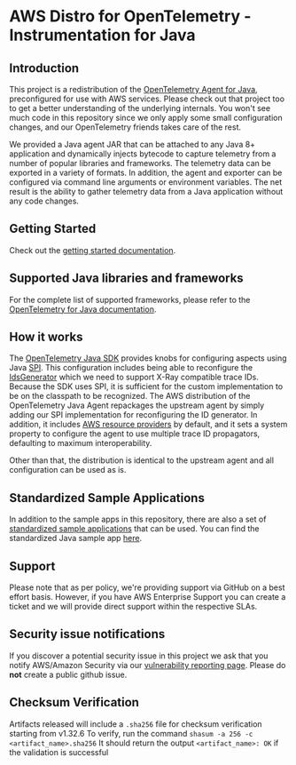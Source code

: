 # AWS Distro for OpenTelemetry - Instrumentation for Java

## Introduction

This project is a redistribution of the [OpenTelemetry Agent for Java](https://github.com/open-telemetry/opentelemetry-java-instrumentation),
preconfigured for use with AWS services. Please check out that project too to get a better
understanding of the underlying internals. You won't see much code in this repository since we only
apply some small configuration changes, and our OpenTelemetry friends takes care of the rest.

We provided a Java agent JAR that can be attached to any Java 8+ application and dynamically injects 
bytecode to capture telemetry from a number of popular libraries and frameworks. The telemetry data 
can be exported in a variety of formats. In addition, the agent and exporter can be configured via 
command line arguments or environment variables. The net result is the ability to gather telemetry
data from a Java application without any code changes.

## Getting Started

Check out the [getting started documentation](https://aws-otel.github.io/docs/getting-started/java-sdk/auto-instr).

## Supported Java libraries and frameworks

For the complete list of supported frameworks, please refer to the [OpenTelemetry for Java documentation](https://github.com/open-telemetry/opentelemetry-java-instrumentation/blob/master/README.md#supported-java-libraries-and-frameworks).

## How it works

The [OpenTelemetry Java SDK](https://github.com/open-telemetry/opentelemetry-java) provides knobs
for configuring aspects using Java [SPI](https://docs.oracle.com/javase/tutorial/sound/SPI-intro.html).
This configuration includes being able to reconfigure the [IdsGenerator](https://github.com/open-telemetry/opentelemetry-java-contrib/blob/ed5c91ea2ea0cfd36b77c1f871c540ceba1c057b/aws-xray/src/main/java/io/opentelemetry/contrib/awsxray/AwsXrayIdGenerator.java)
which we need to support X-Ray compatible trace IDs. Because the SDK uses SPI, it is sufficient for
the custom implementation to be on the classpath to be recognized. The AWS distribution of the
OpenTelemetry Java Agent repackages the upstream agent by simply adding our SPI implementation for
reconfiguring the ID generator. In addition, it includes [AWS resource providers](https://github.com/open-telemetry/opentelemetry-java-contrib/tree/main/aws-resources/src/main/java/io/opentelemetry/contrib/aws/resource) 
by default, and it sets a system property to configure the agent to use multiple trace ID propagators, 
defaulting to maximum interoperability.

Other than that, the distribution is identical to the upstream agent and all configuration can be
used as is.

## Standardized Sample Applications 

In addition to the sample apps in this repository, there are also a set of [standardized sample applications](https://github.com/aws-observability/aws-otel-community/tree/master/sample-apps) that can be used. You can find the standardized Java sample app [here](https://github.com/aws-observability/aws-otel-community/tree/master/sample-apps/java-sample-app).

## Support

Please note that as per policy, we're providing support via GitHub on a best effort basis. However, if you have AWS Enterprise Support you can create a ticket and we will provide direct support within the respective SLAs.

## Security issue notifications
If you discover a potential security issue in this project we ask that you notify AWS/Amazon Security via our [vulnerability reporting page](http://aws.amazon.com/security/vulnerability-reporting/). Please do **not** create a public github issue.

## Checksum Verification
Artifacts released will include a `.sha256` file for checksum verification starting from v1.32.6
To verify, run the command `shasum -a 256 -c <artifact_name>.sha256` 
It should return the output `<artifact_name>: OK` if the validation is successful

